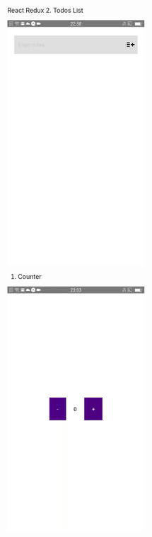 React Redux
2. Todos List

![](https://github.com/DonaldKien/React-Native-Project-7-React-Redux/blob/master/2.%20Todos%20Reducer/Todos%20Reducer.gif)


1. Counter

![](https://github.com/DonaldKien/React-Native-Project-7-React-Redux/blob/master/1.%20Counter%20Reducer/Counter%20Reducer.gif)
